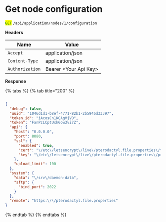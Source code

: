 # Get node configuration&#x20;

<mark style="color:green;">`GET`</mark> `/api/application/nodes/1/configuration`

**Headers**

| Name            | Value                  |
| --------------- | ---------------------- |
| `Accept`        | application/json       |
| `Content-Type`  | application/json       |
| `Authorization` | Bearer \<Your Api Key> |

**Response**

{% tabs %}
{% tab title="200" %}
```json

{
  "debug": false,
  "uuid": "1046d1d1-b8ef-4771-82b1-2b5946d33397",
  "token_id": "iAcosCn1KCAgVjVO",
  "token": "FanPzLCptUxkGow3vi7Z",
  "api": {
    "host": "0.0.0.0",
    "port": 8080,
    "ssl": {
      "enabled": true,
      "cert": "\/etc\/letsencrypt\/live\/pterodactyl.file.properties\/fullchain.pem",
      "key": "\/etc\/letsencrypt\/live\/pterodactyl.file.properties\/privkey.pem"
    },
    "upload_limit": 100
  },
  "system": {
    "data": "\/srv\/daemon-data",
    "sftp": {
      "bind_port": 2022
    }
  },
  "remote": "https:\/\/pterodactyl.file.properties"
}
```
{% endtab %}
{% endtabs %}
